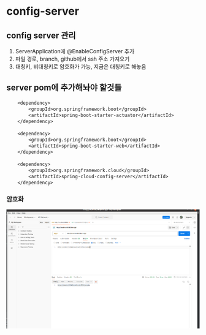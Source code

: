 # config-server



## config server 관리

1. ServerApplication에 @EnableConfigServer 추가
2. 파일 경로, branch, github에서 ssh 주소 가져오기
3. 대칭키, 비대칭키로 암호화가 가능, 지금은 대칭키로 해놓음



## server pom에 추가해놔야 할것들

		<dependency>
			<groupId>org.springframework.boot</groupId>
			<artifactId>spring-boot-starter-actuator</artifactId>
		</dependency>
  
		<dependency>
			<groupId>org.springframework.boot</groupId>
			<artifactId>spring-boot-starter-web</artifactId>
		</dependency>
  
		<dependency>
			<groupId>org.springframework.cloud</groupId>
			<artifactId>spring-cloud-config-server</artifactId>
		</dependency>

### 암호화
![암호화](/image/암호화.png)
